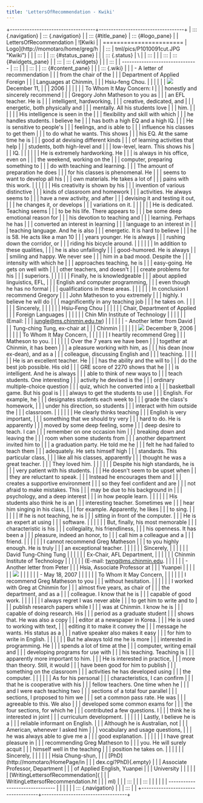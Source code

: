 ```yaml
---
title: 'LettersOfRecommendation - Kwiki'
---
```


+-----------------------------------+-----------------------------------+
| ::: {.navigation}                 | ::: {.navigation}                 |
| ::: {#title_pane}                 | ::: {#logo_pane}                  |
| LettersOfRecommendation           | ![Kwiki                           |
| =======================           | Logo](http://momotaro/home/greg/h |
| :::                               | tml/pics/P1010091cut.JPG "Kwiki") |
|                                   | :::                               |
| ::: {#status_pane}                |                                   |
| ::: {.status}                     | \                                 |
| :::                               |                                   |
| :::                               | ::: {#widgets_pane}               |
| :::                               | ::: {.widgets}                    |
|                                   | :::                               |
| -------------------------------   | :::                               |
|                                   | :::                               |
| ::: {#content_pane}               |                                   |
| ::: {.wiki}                       |                                   |
| -   A letter of recommendation    |                                   |
|     from the chair of the         |                                   |
|     Department of Applied Foreign |                                   |
|     Languages at Chinmin,         |                                   |
|     Hsiu-feng Chou.               |                                   |
|                                   |                                   |
| ![](chinmin.jpg) December 11,     |                                   |
| 2006                              |                                   |
|                                   |                                   |
| To Whom It May Concern: I         |                                   |
| honestly and sincerely recommend  |                                   |
| Gregory John Matheson to you as   |                                   |
| an EFL teacher. He is             |                                   |
| intelligent, hardworking,         |                                   |
| creative, dedicated, and          |                                   |
| energetic, both physically and    |                                   |
| mentally. All his students love   |                                   |
| him.                              |                                   |
|                                   |                                   |
| His intelligence is seen in the   |                                   |
| flexibility and skill with which  |                                   |
| he handles students. I believe he |                                   |
| has both a high EQ and a high IQ. |                                   |
| He is sensitive to people\'s      |                                   |
| feelings, and is able to          |                                   |
| influence his classes to get them |                                   |
| to do what he wants. This shows   |                                   |
| his EQ. At the same time he is    |                                   |
| good at devising different kinds  |                                   |
| of learning activities that help  |                                   |
| students, both high-level and     |                                   |
| low-level, learn. This shows his  |                                   |
| IQ.                               |                                   |
|                                   |                                   |
| He is extremely hardworking. He   |                                   |
| is always in his office, even on  |                                   |
| the weekend, working on the       |                                   |
| computer, preparing something to  |                                   |
| do with teaching and learning.    |                                   |
| The amount of preparation he does |                                   |
| for his classes is phenomenal. He |                                   |
| seems to want to develop all his  |                                   |
| own materials. He takes a lot of  |                                   |
| pains with this work.             |                                   |
|                                   |                                   |
| His creativity is shown by his    |                                   |
| invention of various distinctive  |                                   |
| kinds of classroom and homework   |                                   |
| activities. He always seems to    |                                   |
| have a new activity, and after    |                                   |
| devising it and testing it out,   |                                   |
| he changes it, or develops        |                                   |
| variations on it.                 |                                   |
|                                   |                                   |
| He is dedicated. Teaching seems   |                                   |
| to be his life. There appears to  |                                   |
| be some deep emotional reason for |                                   |
| his devotion to teaching and      |                                   |
| learning. Perhaps he has          |                                   |
| converted an interest in learning |                                   |
| language to an interest in        |                                   |
| teaching language. And he is also |                                   |
| energetic. It is hard to believe  |                                   |
| he is 58. He acts like a man 10   |                                   |
| years younger. He is always       |                                   |
| rushing down the corridor, or     |                                   |
| riding his bicycle around.        |                                   |
|                                   |                                   |
| In addition to these qualities,   |                                   |
| he is also unfailingly            |                                   |
| good-humored. He is always        |                                   |
| smiling and happy. We never see   |                                   |
| him in a bad mood. Despite the    |                                   |
| intensity with which he           |                                   |
| approaches teaching, he is        |                                   |
| easy-going. He gets on well with  |                                   |
| other teachers, and doesn\'t      |                                   |
| create problems for his           |                                   |
| superiors.                        |                                   |
|                                   |                                   |
| Finally, he is knowledgeable      |                                   |
| about applied linguistics, EFL,   |                                   |
| English and computer programming, |                                   |
| even though he has no formal      |                                   |
| qualifications in these areas.    |                                   |
|                                   |                                   |
| In conclusion I recommend Gregory |                                   |
| John Matheson to you extremely    |                                   |
| highly. I believe he will do      |                                   |
| magnificently in any teaching job |                                   |
| he takes on.                      |                                   |
|                                   |                                   |
| Sincerely,                        |                                   |
|                                   |                                   |
| Hsiu-Feng Chou                    |                                   |
|                                   |                                   |
| Chair, Department of Applied      |                                   |
| Foreign Languages                 |                                   |
|                                   |                                   |
| Chin Min Institute of Technology  |                                   |
|                                   |                                   |
| (Email:                           |                                   |
| <jungle@ms.chinmin.edu.tw>)       |                                   |
|                                   |                                   |
| -   Another letter from David     |                                   |
|     Tung-ching Tung, ex-chair at  |                                   |
|     Chinmin                       |                                   |
|                                   |                                   |
| ![](chinmin.jpg) December 9, 2006 |                                   |
|                                   |                                   |
| To Whom It May Concern,           |                                   |
|                                   |                                   |
| I heartily recommend Greg         |                                   |
| Matheson to you.                  |                                   |
|                                   |                                   |
| Over the 7 years we have been     |                                   |
| together at Chinmin, it has been  |                                   |
| a pleasure working with him, as   |                                   |
| his dean (now ex-dean), and as a  |                                   |
| colleague, discussing English and |                                   |
| teaching.                         |                                   |
|                                   |                                   |
| He is an excellent teacher. He    |                                   |
| has the ability and the will to   |                                   |
| do the best job possible. His old |                                   |
| GRE score of 2270 shows that he   |                                   |
| is intelligent. And he is always  |                                   |
| able to think of new ways to      |                                   |
| teach students. One interesting   |                                   |
| activity he devised is the        |                                   |
| ordinary multiple-choice question |                                   |
| quiz, which he converted into a   |                                   |
| basketball game. But his goal is  |                                   |
| always to get the students to use |                                   |
| English. For example, he          |                                   |
| designates students each week to  |                                   |
| grade the class\'s homework,      |                                   |
| under his direction, so students  |                                   |
| interact with him outside the     |                                   |
| classroom.                        |                                   |
|                                   |                                   |
| He clearly thinks teaching        |                                   |
| English is very important,        |                                   |
| something that we should try very |                                   |
| hard to do. He is apparently      |                                   |
| moved by some deep feeling, some  |                                   |
| deep desire to teach. I can       |                                   |
| remember on one occasion him      |                                   |
| breaking down and leaving the     |                                   |
| room when some students from      |                                   |
| another department invited him to |                                   |
| a graduation party. He told me he |                                   |
| felt he had failed to teach them  |                                   |
| adequately. He sets himself high  |                                   |
| standards. This particular class, |                                   |
| like all his classes, apparently  |                                   |
| thought he was a great teacher.   |                                   |
| They loved him.                   |                                   |
|                                   |                                   |
| Despite his high standards, he is |                                   |
| very patient with his students.   |                                   |
| He doesn\'t seem to be upset when |                                   |
| they are reluctant to speak.      |                                   |
| Instead he encourages them and    |                                   |
| creates a supportive environment  |                                   |
| so they feel confident and are    |                                   |
| not afraid to make mistakes. This |                                   |
| may be due to his background in   |                                   |
| psychology, and a deep interest   |                                   |
| in how people learn.              |                                   |
|                                   |                                   |
| His students also think he is an  |                                   |
| interesting teacher. Sometimes we |                                   |
| hear him singing in his class,    |                                   |
| for example. Apparently, he likes |                                   |
| to sing.                          |                                   |
|                                   |                                   |
| If he is not teaching, he is      |                                   |
| sitting in front of the computer. |                                   |
| He is an expert at using          |                                   |
| software.                         |                                   |
|                                   |                                   |
| But, finally, his most memorable  |                                   |
| characteristic is his             |                                   |
| collegiality, his friendliness,   |                                   |
| his openness. It has been a       |                                   |
| pleasure, indeed an honor, to     |                                   |
| call him a colleague and a        |                                   |
| friend.                           |                                   |
|                                   |                                   |
| I cannot recommend Greg Matheson  |                                   |
| to you highly enough. He is truly |                                   |
| an exceptional teacher.           |                                   |
|                                   |                                   |
| Sincerely,                        |                                   |
|                                   |                                   |
| David Tung-Ching Tung             |                                   |
|                                   |                                   |
| Ex-Chair, AFL Department,         |                                   |
|                                   |                                   |
| Chinmin Institute of Technology   |                                   |
|                                   |                                   |
| (E-mail: <twng@ms.chinmin.edu>.   |                                   |
|                                   |                                   |
| -   Another letter from Peter     |                                   |
|     Hsia, Associate Professor at  |                                   |
|     Yuanpei                       |                                   |
|                                   |                                   |
| ![](yuanpei.jpg)                  |                                   |
|                                   |                                   |
| -   May 18, 2007                  |                                   |
|                                   |                                   |
| To Whom It May Concern,           |                                   |
|                                   |                                   |
| I recommend Greg Matheson to you  |                                   |
| without hesitation.               |                                   |
|                                   |                                   |
| I worked with Greg at Chinmin for |                                   |
| almost five years, as chair of    |                                   |
| the department, and as a          |                                   |
| colleague. I know that he is      |                                   |
| capable of good work.             |                                   |
|                                   |                                   |
| I always regret I was never able  |                                   |
| to get him to write and to        |                                   |
| publish research papers while I   |                                   |
| was at Chinmin. I know he is      |                                   |
| capable of doing research. His    |                                   |
| period as a graduate student      |                                   |
| shows that. He was also a copy    |                                   |
| editor at a newspaper in Korea.   |                                   |
| He is used to working with text,  |                                   |
| editing it to make it convey the  |                                   |
| message he wants. His status as a |                                   |
| native speaker also makes it easy |                                   |
| for him to write in English.      |                                   |
|                                   |                                   |
| But he always told me he is more  |                                   |
| interested in programming. He     |                                   |
| spends a lot of time at the       |                                   |
| computer, writing email and       |                                   |
| developing programs for use with  |                                   |
| his teaching. Teaching is         |                                   |
| apparently more important to him. |                                   |
| He is interested in practice,     |                                   |
| more than theory. Still, it would |                                   |
| have been good for him to publish |                                   |
| something on the classroom        |                                   |
| activities he has developed using |                                   |
| the computer.                     |                                   |
|                                   |                                   |
| As for his personal               |                                   |
| characteristics, I can confirm    |                                   |
| that he is cooperative with his   |                                   |
| fellow teachers. One time when he |                                   |
| and I were each teaching two      |                                   |
| sections of a total four parallel |                                   |
| sections, I proposed to him we    |                                   |
| set a common pass rate. He was    |                                   |
| agreeable to this. We also        |                                   |
| developed some common exams for   |                                   |
| the four sections, for which he   |                                   |
| contributed a few questions. I    |                                   |
| think he is interested in joint   |                                   |
| curriculum development.           |                                   |
|                                   |                                   |
| Lastly, I believe he is a         |                                   |
| reliable informant on English.    |                                   |
| Although he is Australian, not    |                                   |
| American, whenever I asked him    |                                   |
| vocabulary and usage questions,   |                                   |
| he was always able to give me a   |                                   |
| good explanation.                 |                                   |
|                                   |                                   |
| I have great pleasure in          |                                   |
| recommending Greg Matheson to     |                                   |
| you. He will surely acquit        |                                   |
| himself well in the teaching      |                                   |
| position he takes on.             |                                   |
|                                   |                                   |
| Sincerely,                        |                                   |
|                                   |                                   |
| Hsia Chung-shun,                  |                                   |
| [PhD](http://momotaro/HomePage/in |                                   |
| dex.cgi?PhD){.empty}              |                                   |
| Associate Professor, Department   |                                   |
| of Applied English, Yuanpei       |                                   |
| University                        |                                   |
|                                   |                                   |
| [WritingLettersofRecommendation]( |                                   |
| WritingLettersofRecommendation.ht |                                   |
| ml)                               |                                   |
| :::                               |                                   |
| :::                               |                                   |
|                                   |                                   |
| -------------------------------   |                                   |
|                                   |                                   |
| ::: {.navigation}                 |                                   |
| :::                               |                                   |
+-----------------------------------+-----------------------------------+
